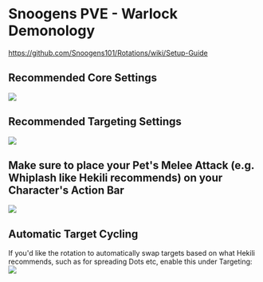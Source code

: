 # Snoogens PVE - Warlock Demonology  
https://github.com/Snoogens101/Rotations/wiki/Setup-Guide  
## Recommended Core Settings  
![](https://i.imgur.com/Dguhmc5.png)   

## Recommended Targeting Settings  
![](https://i.imgur.com/6In5dkC.png)  

## Make sure to place your Pet's Melee Attack (e.g. Whiplash like Hekili recommends) on your Character's Action Bar  
![](https://i.imgur.com/n35VKcr.png)  

## Automatic Target Cycling  
If you'd like the rotation to automatically swap targets based on what Hekili recommends, such as for spreading Dots etc, enable this under Targeting:  
![](https://i.imgur.com/1rDyIp7.png)  
